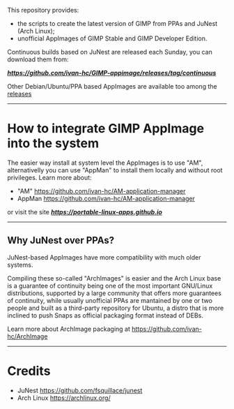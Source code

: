 This repository provides:
- the scripts to create the latest version of GIMP from PPAs and JuNest (Arch Linux);
- unofficial AppImages of GIMP Stable and GIMP Developer Edition.

Continuous builds based on JuNest are released each Sunday, you can download them from:

***https://github.com/ivan-hc/GIMP-appimage/releases/tag/continuous***

Other Debian/Ubuntu/PPA based AppImages are available too among the [releases](https://github.com/ivan-hc/GIMP-appimage/releases)

-------------------------
# How to integrate GIMP AppImage into the system
The easier way install at system level the AppImages is to use "AM", alternativelly you can use "AppMan" to install them locally and without root privileges. Learn more about:
- "AM" https://github.com/ivan-hc/AM-application-manager
- AppMan https://github.com/ivan-hc/AM-application-manager

or visit the site ***https://portable-linux-apps.github.io***

-------------------------
## Why JuNest over PPAs?
JuNest-based AppImages have more compatibility with much older systems. 

Compiling these so-called "ArchImages" is easier and the Arch Linux base is a guarantee of continuity being one of the most important GNU/Linux distributions, supported by a large community that offers more guarantees of continuity, while usually unofficial PPAs are mantained by one or two people and built as a third-party repository for Ubuntu, a distro that is more inclined to push Snaps as official packaging format instead of DEBs.

Learn more about ArchImage packaging at https://github.com/ivan-hc/ArchImage

-------------------------
# Credits
- JuNest https://github.com/fsquillace/junest
- Arch Linux https://archlinux.org/
